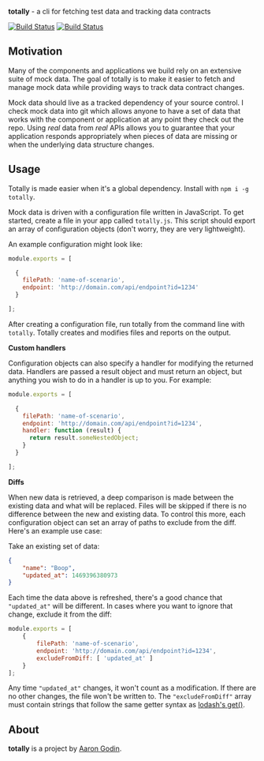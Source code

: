 **totally** - a cli for fetching test data and tracking data contracts

[![Build Status](https://travis-ci.org/aarongodin/totally.svg?branch=master)](https://travis-ci.org/aarongodin/totally)
[![Build Status](https://img.shields.io/npm/v/totally.svg)](https://www.npmjs.org/package/totally)

## Motivation

Many of the components and applications we build rely on an extensive suite of mock data. The goal of totally is to make it easier to fetch and manage mock data while providing ways to track data contract changes.

Mock data should live as a tracked dependency of your source control. I check mock data into git which allows anyone to have a set of data that works with the component or application at any point they check out the repo. Using *real* data from *real* APIs allows you to guarantee that your application responds appropriately when pieces of data are missing or when the underlying data structure changes.

## Usage

Totally is made easier when it's a global dependency. Install with `npm i -g totally`.

Mock data is driven with a configuration file written in JavaScript. To get started, create a file in your app called `totally.js`. This script should export an array of configuration objects (don't worry, they are very lightweight).

An example configuration might look like:

```js
module.exports = [

  {
    filePath: 'name-of-scenario',
    endpoint: 'http://domain.com/api/endpoint?id=1234'
  }

];
```

After creating a configuration file, run totally from the command line with `totally`. Totally creates and modifies files and reports on the output.

**Custom handlers**

Configuration objects can also specify a handler for modifying the returned data. Handlers are passed a result object and must return an object, but anything you wish to do in a handler is up to you. For example:

```js
module.exports = [

  {
    filePath: 'name-of-scenario',
    endpoint: 'http://domain.com/api/endpoint?id=1234',
    handler: function (result) {
      return result.someNestedObject;
    }
  }

];
```

**Diffs**

When new data is retrieved, a deep comparison is made between the existing data and what will be replaced. Files will be skipped if there is no difference between the new and existing data. To control this more, each configuration object can set an array of paths to exclude from the diff. Here's an example use case:

Take an existing set of data:

```json
{
	"name": "Boop",
	"updated_at": 1469396380973
}
```

Each time the data above is refreshed, there's a good chance that `"updated_at"` will be different. In cases where you want to ignore that change, exclude it from the diff:

```js
module.exports = [
	{
		filePath: 'name-of-scenario',
		endpoint: 'http://domain.com/api/endpoint?id=1234',
		excludeFromDiff: [ 'updated_at' ]
	}
];
```

Any time `"updated_at"` changes, it won't count as a modification. If there are no other changes, the file won't be written to. The `"excludeFromDiff"` array must contain strings that follow the same getter syntax as [lodash's get()](https://lodash.com/docs#get).

## About

**totally** is a project by [Aaron Godin](http://aarongodin.me).
